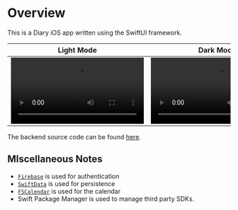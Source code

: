 # Overview
This is a Diary iOS app written using the SwiftUI framework.

| Light Mode| Dark Mode |
| -------- | ------- |
|<video src="https://github.com/DhruvSaraswat/DiaryApp/assets/19685990/2cbb9389-c4ff-4e33-9e12-dfffe3990105">|<video src="https://github.com/DhruvSaraswat/DiaryApp/assets/19685990/36f35f44-d2ba-42db-9b08-dd4ab3313bb1">|

The backend source code can be found [here](https://github.com/DhruvSaraswat/DiaryAppBackend).

## MIscellaneous Notes
- [`Firebase`](https://github.com/firebase/firebase-ios-sdk) is used for authentication
- [`SwiftData`](https://developer.apple.com/xcode/swiftdata/) is used for persistence
- [`FSCalendar`](https://github.com/WenchaoD/FSCalendar) is used for the calendar
- Swift Package Manager is used to manage third party SDKs.
